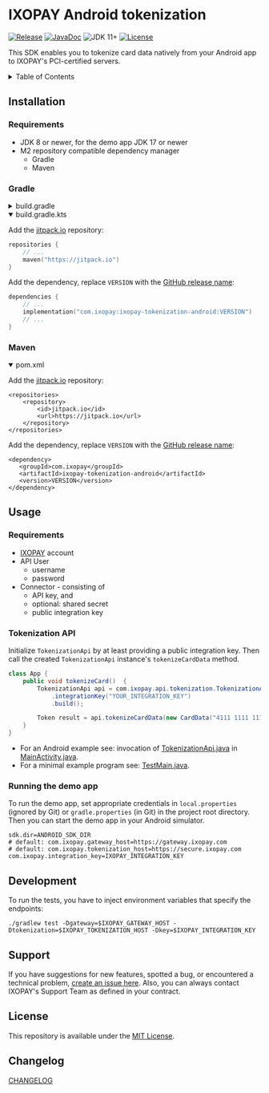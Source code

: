 
# IXOPAY Android tokenization

<!-- shields -->
[![Release][release-shield]][release]
[![JavaDoc][javadoc-shield]][javadoc]
![JDK 11+][jdk-shield]
[![License][license-shield]][license]

This SDK enables you to tokenize card data natively from your Android app to IXOPAY's PCI-certified servers.

<details>
    <summary>Table of Contents</summary>

<!-- TOC -->
- [IXOPAY Android tokenization](#ixopay-android-tokenization)
  - [Installation](#installation)
    - [Requirements](#requirements)
    - [Gradle](#gradle)
    - [Maven](#maven)
  - [Usage](#usage)
    - [Requirements](#requirements-1)
    - [Tokenization API](#tokenization-api)
    - [Running the demo app](#running-the-demo-app)
  - [Development](#development)
  - [License](#license)
  - [Changelog](#changelog)
<!-- TOC -->

</details>

## Installation

### Requirements

- JDK 8 or newer, for the demo app JDK 17 or newer
- M2 repository compatible dependency manager
  - Gradle
  - Maven

### Gradle

<details>
<summary>build.gradle</summary>

Add the [jitpack.io][jitpack] repository:

```gradle
allprojects {
    repositories {
        ...
        maven { url 'https://jitpack.io' }
    }
}
```

Add the dependency, replace `VERSION` with the [GitHub release name][github-releases]:

```gradle
dependencies {
    ...
    implementation 'com.ixopay:ixopay-tokenization-android:VERSION'
    ...
}
```

</details>

<details open>
<summary>build.gradle.kts</summary>

Add the [jitpack.io][jitpack] repository:

```kotlin
repositories {
    // ...
    maven("https://jitpack.io")
}
```

Add the dependency, replace `VERSION` with the [GitHub release name][github-releases]:

```kotlin
dependencies {
    // ...
    implementation("com.ixopay:ixopay-tokenization-android:VERSION")
    // ...
}
```

</details>

### Maven

<details open>
<summary>pom.xml</summary>

Add the [jitpack.io][jitpack] repository:

```maven
<repositories>
    <repository>
        <id>jitpack.io</id>
        <url>https://jitpack.io</url>
    </repository>
</repositories>
```

Add the dependency, replace `VERSION` with the [GitHub release name][github-releases]:

 ```maven
<dependency>
    <groupId>com.ixopay</groupId>
    <artifactId>ixopay-tokenization-android</artifactId>
    <version>VERSION</version>
</dependency>
```

</details>

## Usage

### Requirements

- [IXOPAY][ixopay] account
- API User
  - username
  - password
- Connector - consisting of
  - API key, and
  - optional: shared secret
  - public integration key

### Tokenization API

Initialize `TokenizationApi` by at least providing a public integration key.
Then call the created `TokenizationApi` instance's `tokenizeCardData` method.

```java
class App {
    public void tokenizeCard()  {
        TokenizationApi api = com.ixopay.api.tokenization.TokenizationApi.builder()
            .integrationKey("YOUR_INTEGRATION_KEY")
            .build();

        Token result = api.tokenizeCardData(new CardData("4111 1111 1111 1111", "111", "Some cardholder", 2, 2023));
    }
}
```

- For an Android example see: invocation of [TokenizationApi.java][example-tokenization-api]
  in [MainActivity.java][example-main-activity].
- For a minimal example program see: [TestMain.java][example-minimal].

### Running the demo app

To run the demo app, set appropriate credentials in `local.properties` (ignored by Git) or `gradle.properties` (in Git) in the project root directory.
Then you can start the demo app in your Android simulator.

```properties
sdk.dir=ANDROID_SDK_DIR
# default: com.ixopay.gateway_host=https://gateway.ixopay.com
# default: com.ixopay.tokenization_host=https://secure.ixopay.com
com.ixopay.integration_key=IXOPAY_INTEGRATION_KEY
```

## Development

To run the tests, you have to inject environment variables that specify the endpoints:

```shell
./gradlew test -Dgateway=$IXOPAY_GATEWAY_HOST -Dtokenization=$IXOPAY_TOKENIZATION_HOST -Dkey=$IXOPAY_INTEGRATION_KEY
```

## Support

If you have suggestions for new features, spotted a bug, or encountered a
technical problem, [create an issue here][repo-new-issue].
Also, you can always contact IXOPAY's Support Team as defined in your contract.

## License

This repository is available under the [MIT License][license].

## Changelog

[CHANGELOG][changelog]

<!-- references -->
[release-shield]: https://jitpack.io/v/com.ixopay/ixopay-tokenization-android.svg
[release]: https://jitpack.io/#com.ixopay/ixopay-tokenization-android
[jdk-shield]: https://img.shields.io/badge/jdk-8%2B-green
[javadoc-shield]: https://img.shields.io/badge/javadoc-browse-lightgrey
[javadoc]: https://jitpack.io/com/ixopay/ixopay-tokenization-android/latest/javadoc/
[license-shield]: https://img.shields.io/github/license/ixopay/ixopay-tokenization-android
[license]: LICENSE.md
[jitpack]: https://jitpack.io
[github-releases]: https://github.com/ixopay/ixopay-tokenization-android/releases
[changelog]: CHANGELOG.md
[example-tokenization-api]: ixopay-tokenization-api/src/main/java/com/ixopay/api/tokenization/TokenizationApi.java
[example-main-activity]: ixopay-tokenization-demoapp/src/main/java/com/ixopay/tokenizationdemo/MainActivity.java
[example-minimal]: ixopay-tokenization-api/src/test/java/com/ixopay/api/tokenization/TestMain.java
[example-secrets]: ixopay-tokenization-demoapp/src/main/res/values/secrets.xml
[ixopay]: https://gateway.ixopay.com
[repo-new-issue]: https://github.com/ixopay/ixopay-tokenization-android/issues/new/choose
